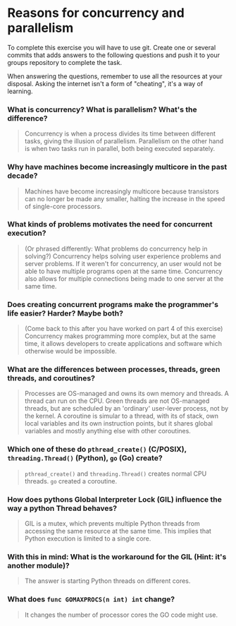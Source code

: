 # Reasons for concurrency and parallelism


To complete this exercise you will have to use git. Create one or several commits that adds answers to the following questions and push it to your groups repository to complete the task.

When answering the questions, remember to use all the resources at your disposal. Asking the internet isn't a form of "cheating", it's a way of learning.

### What is concurrency? What is parallelism? What's the difference?
> Concurrency is when a process divides its time between different tasks, giving the illusion of parallelism. Parallelism on the other hand is when two tasks run in parallel, both being executed separately.
 

### Why have machines become increasingly multicore in the past decade?
> Machines have become increasingly multicore because transistors can no longer be made any smaller, halting the increase in the speed of single-core processors.
 

### What kinds of problems motivates the need for concurrent execution?
> (Or phrased differently: What problems do concurrency help in solving?)
Concurrency helps solving user experience problems and server problems. If it weren't for concurrency, an user would not be able to have multiple programs open at the same time. Concurrency also allows for multiple connections being made to one server at the same time.
 

### Does creating concurrent programs make the programmer's life easier? Harder? Maybe both?
> (Come back to this after you have worked on part 4 of this exercise)
Concurrency makes programming more complex, but at the same time, it allows developers to create applications and software which otherwise would be impossible.
 

### What are the differences between processes, threads, green threads, and coroutines?
> Processes are OS-managed and owns its own memory and threads. A thread can run on the CPU. Green threads are not OS-managed threads, but are scheduled by an 'ordinary' user-lever process, not by the kernel. A coroutine is simular to a thread, with its of stack, own local variables and its own instruction points, but it shares global variables and mostly anything else with other coroutines.
 

### Which one of these do `pthread_create()` (C/POSIX), `threading.Thread()` (Python), `go` (Go) create?
> `pthread_create()` and `threading.Thread()` creates normal CPU threads. `go` created a coroutine.
 

### How does pythons Global Interpreter Lock (GIL) influence the way a python Thread behaves?
> GIL is a mutex, which prevents multiple Python threads from accessing the same resource at the same time. This implies that Python execution is limited to a single core.

### With this in mind: What is the workaround for the GIL (Hint: it's another module)?
> The answer is starting Python threads on different cores.

### What does `func GOMAXPROCS(n int) int` change? 
> It changes the number of processor cores the GO code might use.
